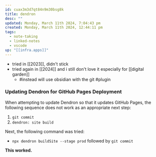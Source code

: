 ```yaml
---
id: cuax3m3d7qt84n9m30bsg8k
title: dendron
desc: ""
updated: Monday, March 11th 2024, 7:04:43 pm
created: Monday, March 11th 2024, 12:44:11 pm
tags:
  - note-taking
  - linked-notes
  - vscode
up: "[[infra.apps]]"
---
```

- tried in [[2023]], didn't stick
- tried again in [[2024]] and i still don't love it especially for [[digital garden]]
	- #instead will use obsidian with the git #plugin
### Updating Dendron for GitHub Pages Deployment

When attempting to update Dendron so that it updates GitHub Pages, the following sequence does not work as an appropriate next step:

1. `git commit`
2. `dendron: site build`

Next, the following command was tried:

- `npx dendron buildSite --stage prod` followed by `git commit`

**This worked.**